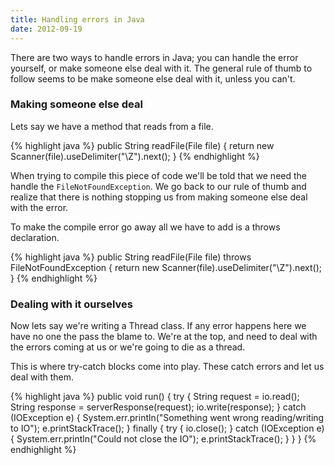 ```yaml
---
title: Handling errors in Java
date: 2012-09-19
---
```

There are two ways to handle errors in Java; you can handle the error yourself,
or make someone else deal with it.  The general rule of thumb to follow seems
to be make someone else deal with it, unless you can't.

### Making someone else deal

Lets say we have a method that reads from a file.

{% highlight java %}
public String readFile(File file) {
    return new Scanner(file).useDelimiter("\\Z").next();
}
{% endhighlight %}

When trying to compile this piece of code we'll be told that we need the
handle the `FileNotFoundException`.  We go back to our rule of thumb and
realize that there is nothing stopping us from making someone else deal with the
error.

To make the compile error go away all we have to add is a throws declaration.

{% highlight java %}
public String readFile(File file) throws FileNotFoundException {
    return new Scanner(file).useDelimiter("\\Z").next();
}
{% endhighlight %}

### Dealing with it ourselves

Now lets say we're writing a Thread class.  If any error happens here we have
no one the pass the blame to.  We're at the top, and need to deal with the
errors coming at us or we're going to die as a thread.

This is where try-catch blocks come into play.  These catch errors and let us
deal with them.

{% highlight java %}
public void run() {
    try {
        String request = io.read();
        String response = serverResponse(request);
        io.write(response);
    } catch (IOException e) {
        System.err.println("Something went wrong reading/writing to IO");
        e.printStackTrace();
    } finally {
        try {
            io.close();
        } catch (IOException e) {
            System.err.println("Could not close the IO");
            e.printStackTrace();
        }
    }
}
{% endhighlight %}
